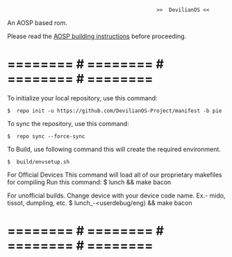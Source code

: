                                                     >>  DevilianOS <<

An AOSP based rom.

Please read the [AOSP building instructions](http://source.android.com/source/index.html) before proceeding.

# ======== # ======== # ======== # ======== #

To initialize your local repository, use this command:

    $  repo init -u https://github.com/DevilianOS-Project/manifest -b pie

To sync the repository, use this command:

    $  repo sync --force-sync

To Build, use following command this will create the required environment.

    $  build/envsetup.sh 
    
For Official Devices
This command will load all of our proprietary makefiles for compiling
Run this command:
    $  lunch && make bacon

For unofficial builds.
Change device with your device code name. Ex.- mido, tissot, dumpling, etc.
    $  lunch_<devicecodename>-<userdebug/eng) && make bacon

# ======== # ======== # ======== # ======== #
